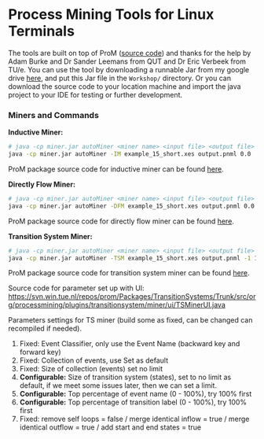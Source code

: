 # Process Mining Tools for Linux Terminals

The tools are built on top of ProM ([source code]( https://svn.win.tue.nl/repos/prom/)) and thanks for the help by Adam Burke and Dr Sander Leemans from QUT and Dr Eric Verbeek from TU/e. You can use the tool by downloading a runnable Jar from my google drive [here](https://drive.google.com/file/d/1jqf96RtdSDdGeJIfmnTWK8CVXy7q8ZwV/view?usp=sharing), and put this Jar file in the ``Workshop/`` directory. Or you can download the source code to your location machine and import the java project to your IDE for testing or further development.



### Miners and Commands

**Inductive Miner:** 

```sh
# java -cp miner.jar autoMiner <miner name> <input file> <output file> <noise threshold>
java -cp miner.jar autoMiner -IM example_15_short.xes output.pnml 0.0
```

ProM package source code for inductive miner can be found [here](https://svn.win.tue.nl/repos/prom/Packages/InductiveMiner/Trunk/src/org/processmining/plugins/inductiveminer2/plugins/).



**Directly Flow Miner:**

```sh
# java -cp miner.jar autoMiner <miner name> <input file> <output file> <noise threshold>
java -cp miner.jar autoMiner -DFM example_15_short.xes output.pnml 0.0
```

ProM package source code for directly flow miner can be found [here](https://svn.win.tue.nl/repos/prom/Packages/DirectlyFollowsModelMiner/Trunk/src/org/processmining/directlyfollowsmodelminer/mining/).



**Transition System Miner:**

```sh
# java -cp miner.jar autoMiner <miner name> <input file> <output file> <number of states> <classifier filter> <label filter>
java -cp miner.jar autoMiner -TSM example_15_short.xes output.pnml -1 100 100
```

ProM package source code for transition system miner can be found [here](https://svn.win.tue.nl/repos/prom/Packages/TransitionSystems/Trunk/src/org/processmining/plugins/).

Source code for parameter set up with UI: https://svn.win.tue.nl/repos/prom/Packages/TransitionSystems/Trunk/src/org/processmining/plugins/transitionsystem/miner/ui/TSMinerUI.java

Parameters settings for TS miner (build some as fixed, can be changed can recompiled if needed).

1. Fixed: Event Classifier, only use the Event Name (backward key and forward key)
2. Fixed: Collection of events, use Set as default
3. Fixed: Size of collection (events) set no limit
4. **Configurable:** Size of transition system (states), set to no limit as default, if we meet some issues later, then we can set a limit.
5. **Configurable:** Top percentage of event name (0 - 100%), try 100% first
6. **Configurable:** Top percentage of transition label (0 - 100%), try 100% first
7. Fixed: remove self loops = false / merge identical inflow = true / merge identical outflow = true / add start and end states = true